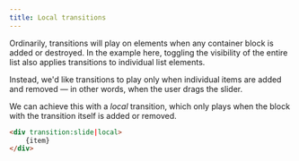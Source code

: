 ```yaml
---
title: Local transitions
---
```


Ordinarily, transitions will play on elements when any container block is added or destroyed. In the example here, toggling the visibility of the entire list also applies transitions to individual list elements.

Instead, we'd like transitions to play only when individual items are added and removed — in other words, when the user drags the slider.

We can achieve this with a *local* transition, which only plays when the block with the transition itself is added or removed.

```html
<div transition:slide|local>
	{item}
</div>
```

